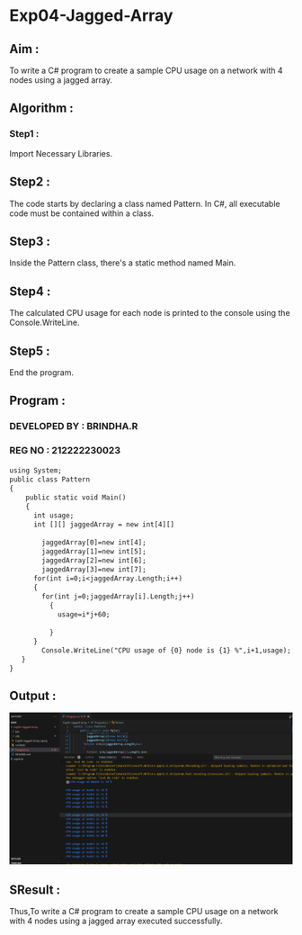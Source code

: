 # Exp04-Jagged-Array
## Aim :
To write a C# program to create a sample CPU usage on a network with 4 nodes using a jagged array.

## Algorithm :
### Step1 :
Import Necessary Libraries.

## Step2 :
The code starts by declaring a class named Pattern. In C#, all executable code must be contained within a class.

## Step3 : 
Inside the Pattern class, there's a static method named Main.

## Step4 :
The calculated CPU usage for each node is printed to the console using the Console.WriteLine.

## Step5 :
End the program.

## Program :
### DEVELOPED BY : BRINDHA.R
### REG NO : 212222230023
```
using System;
public class Pattern
{
    public static void Main()
    {
      int usage;
      int [][] jaggedArray = new int[4][]
      
        jaggedArray[0]=new int[4];
        jaggedArray[1]=new int[5];
        jaggedArray[2]=new int[6];
        jaggedArray[3]=new int[7];
      for(int i=0;i<jaggedArray.Length;i++)
      {
        for(int j=0;jaggedArray[i].Length;j++)
          {
            usage=i*j+60;
            
          }
      }
        Console.WriteLine("CPU usage of {0} node is {1} %",i+1,usage);
   }
}
```
## Output :
![](./exp%204.png)

## SResult :
Thus,To write a C# program to create a sample CPU usage on a network with 4 nodes using a jagged array executed successfully.